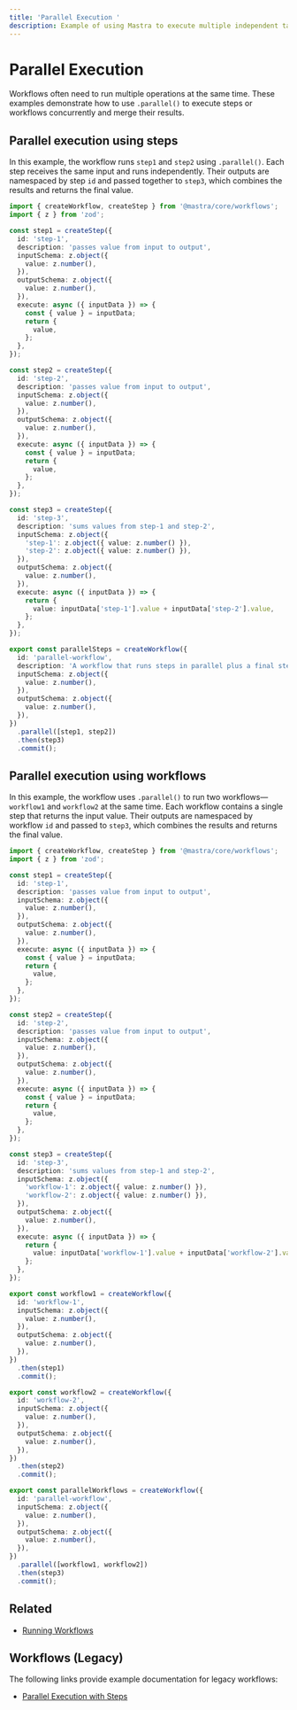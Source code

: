 ```yaml
---
title: 'Parallel Execution '
description: Example of using Mastra to execute multiple independent tasks in parallel within a workflow.
---
```


# Parallel Execution

Workflows often need to run multiple operations at the same time. These examples demonstrate how to use `.parallel()` to execute steps or workflows concurrently and merge their results.

## Parallel execution using steps

In this example, the workflow runs `step1` and `step2` using `.parallel()`. Each step receives the same input and runs independently. Their outputs are namespaced by step `id` and passed together to `step3`, which combines the results and returns the final value.

```typescript filename="src/mastra/workflows/example-parallel-steps.ts" showLineNumbers copy
import { createWorkflow, createStep } from '@mastra/core/workflows';
import { z } from 'zod';

const step1 = createStep({
  id: 'step-1',
  description: 'passes value from input to output',
  inputSchema: z.object({
    value: z.number(),
  }),
  outputSchema: z.object({
    value: z.number(),
  }),
  execute: async ({ inputData }) => {
    const { value } = inputData;
    return {
      value,
    };
  },
});

const step2 = createStep({
  id: 'step-2',
  description: 'passes value from input to output',
  inputSchema: z.object({
    value: z.number(),
  }),
  outputSchema: z.object({
    value: z.number(),
  }),
  execute: async ({ inputData }) => {
    const { value } = inputData;
    return {
      value,
    };
  },
});

const step3 = createStep({
  id: 'step-3',
  description: 'sums values from step-1 and step-2',
  inputSchema: z.object({
    'step-1': z.object({ value: z.number() }),
    'step-2': z.object({ value: z.number() }),
  }),
  outputSchema: z.object({
    value: z.number(),
  }),
  execute: async ({ inputData }) => {
    return {
      value: inputData['step-1'].value + inputData['step-2'].value,
    };
  },
});

export const parallelSteps = createWorkflow({
  id: 'parallel-workflow',
  description: 'A workflow that runs steps in parallel plus a final step',
  inputSchema: z.object({
    value: z.number(),
  }),
  outputSchema: z.object({
    value: z.number(),
  }),
})
  .parallel([step1, step2])
  .then(step3)
  .commit();
```

## Parallel execution using workflows

In this example, the workflow uses `.parallel()` to run two workflows—`workflow1` and `workflow2` at the same time. Each workflow contains a single step that returns the input value. Their outputs are namespaced by workflow `id` and passed to `step3`, which combines the results and returns the final value.

```typescript filename="src/mastra/workflows/example-parallel-workflows.ts" showLineNumbers copy
import { createWorkflow, createStep } from '@mastra/core/workflows';
import { z } from 'zod';

const step1 = createStep({
  id: 'step-1',
  description: 'passes value from input to output',
  inputSchema: z.object({
    value: z.number(),
  }),
  outputSchema: z.object({
    value: z.number(),
  }),
  execute: async ({ inputData }) => {
    const { value } = inputData;
    return {
      value,
    };
  },
});

const step2 = createStep({
  id: 'step-2',
  description: 'passes value from input to output',
  inputSchema: z.object({
    value: z.number(),
  }),
  outputSchema: z.object({
    value: z.number(),
  }),
  execute: async ({ inputData }) => {
    const { value } = inputData;
    return {
      value,
    };
  },
});

const step3 = createStep({
  id: 'step-3',
  description: 'sums values from step-1 and step-2',
  inputSchema: z.object({
    'workflow-1': z.object({ value: z.number() }),
    'workflow-2': z.object({ value: z.number() }),
  }),
  outputSchema: z.object({
    value: z.number(),
  }),
  execute: async ({ inputData }) => {
    return {
      value: inputData['workflow-1'].value + inputData['workflow-2'].value,
    };
  },
});

export const workflow1 = createWorkflow({
  id: 'workflow-1',
  inputSchema: z.object({
    value: z.number(),
  }),
  outputSchema: z.object({
    value: z.number(),
  }),
})
  .then(step1)
  .commit();

export const workflow2 = createWorkflow({
  id: 'workflow-2',
  inputSchema: z.object({
    value: z.number(),
  }),
  outputSchema: z.object({
    value: z.number(),
  }),
})
  .then(step2)
  .commit();

export const parallelWorkflows = createWorkflow({
  id: 'parallel-workflow',
  inputSchema: z.object({
    value: z.number(),
  }),
  outputSchema: z.object({
    value: z.number(),
  }),
})
  .parallel([workflow1, workflow2])
  .then(step3)
  .commit();
```

## Related

- [Running Workflows](./running-workflows)

## Workflows (Legacy)

The following links provide example documentation for legacy workflows:

- [Parallel Execution with Steps](/examples/workflows_legacy/parallel-steps)
